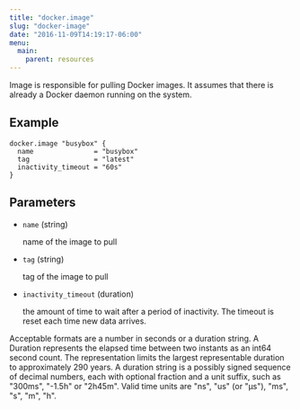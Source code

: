 ```yaml
---
title: "docker.image"
slug: "docker-image"
date: "2016-11-09T14:19:17-06:00"
menu:
  main:
    parent: resources
---
```



Image is responsible for pulling Docker images. It assumes that there is
already a Docker daemon running on the system.


## Example

```hcl
docker.image "busybox" {
  name               = "busybox"
  tag                = "latest"
  inactivity_timeout = "60s"
}

```


## Parameters

- `name` (string)

  name of the image to pull

- `tag` (string)

  tag of the image to pull

- `inactivity_timeout` (duration)

  the amount of time to wait after a period of inactivity. The timeout is
reset each time new data arrives.

Acceptable formats are a number in seconds or a duration string. A Duration
represents the elapsed time between two instants as an int64 second count.
The representation limits the largest representable duration to approximately
290 years. A duration string is a possibly signed sequence of decimal numbers,
each with optional fraction and a unit suffix, such as "300ms", "-1.5h" or
"2h45m". Valid time units are "ns", "us" (or "µs"), "ms", "s", "m", "h".


